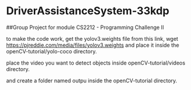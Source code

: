 # DriverAssistanceSystem-33kdp
##Group Project for module CS2212 - Programming Challenge II

to make the code work, get the yolov3.weights file from this link,
  wget https://pjreddie.com/media/files/yolov3.weights
and place it inside the openCV-tutorial/yolo-coco directory.

place the video you want to detect objects inside openCV-tutorial/videos directory.

and create a folder named outpu inside the openCV-tutorial directory.
